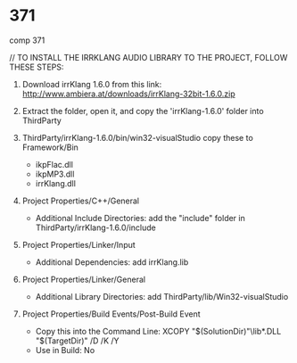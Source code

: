 # 371
comp 371

// TO INSTALL THE IRRKLANG AUDIO LIBRARY TO THE PROJECT, FOLLOW THESE STEPS: 

1. Download irrKlang 1.6.0 from this link:
	http://www.ambiera.at/downloads/irrKlang-32bit-1.6.0.zip

2. Extract the folder, open it, and copy the 'irrKlang-1.6.0' folder into ThirdParty

3. ThirdParty/irrKlang-1.6.0/bin/win32-visualStudio
	copy these to Framework/Bin
	- ikpFlac.dll
	- ikpMP3.dll
	- irrKlang.dll

4. Project Properties/C++/General
	* Additional Include Directories: add the "include" folder in ThirdParty/irrKlang-1.6.0/include
5. Project Properties/Linker/Input
	* Additional Dependencies: add irrKlang.lib
6. Project Properties/Linker/General
	* Additional Library Directories: add ThirdParty/lib/Win32-visualStudio
7. Project Properties/Build Events/Post-Build Event
	* Copy this into the Command Line: XCOPY "$(SolutionDir)"\lib*.DLL "$(TargetDir)" /D /K /Y
	* Use in Build: No
